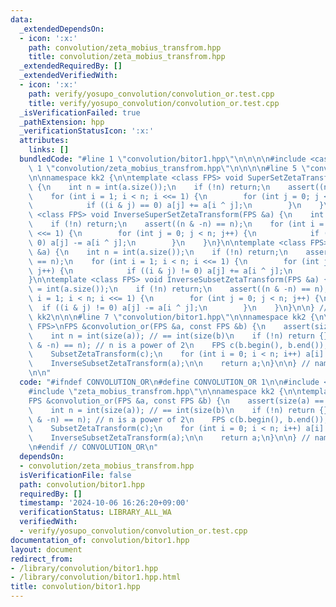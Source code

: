 ```yaml
---
data:
  _extendedDependsOn:
  - icon: ':x:'
    path: convolution/zeta_mobius_transfrom.hpp
    title: convolution/zeta_mobius_transfrom.hpp
  _extendedRequiredBy: []
  _extendedVerifiedWith:
  - icon: ':x:'
    path: verify/yosupo_convolution/convolution_or.test.cpp
    title: verify/yosupo_convolution/convolution_or.test.cpp
  _isVerificationFailed: true
  _pathExtension: hpp
  _verificationStatusIcon: ':x:'
  attributes:
    links: []
  bundledCode: "#line 1 \"convolution/bitor1.hpp\"\n\n\n\n#include <cassert>\n\n#line\
    \ 1 \"convolution/zeta_mobius_transfrom.hpp\"\n\n\n\n#line 5 \"convolution/zeta_mobius_transfrom.hpp\"\
    \n\nnamespace kk2 {\n\ntemplate <class FPS> void SuperSetZetaTransform(FPS &a)\
    \ {\n    int n = int(a.size());\n    if (!n) return;\n    assert((n & -n) == n);\n\
    \    for (int i = 1; i < n; i <<= 1) {\n        for (int j = 0; j < n; j++) {\n\
    \            if ((i & j) == 0) a[j] += a[i ^ j];\n        }\n    }\n}\n\ntemplate\
    \ <class FPS> void InverseSuperSetZetaTransform(FPS &a) {\n    int n = int(a.size());\n\
    \    if (!n) return;\n    assert((n & -n) == n);\n    for (int i = 1; i < n; i\
    \ <<= 1) {\n        for (int j = 0; j < n; j++) {\n            if ((i & j) ==\
    \ 0) a[j] -= a[i ^ j];\n        }\n    }\n}\n\ntemplate <class FPS> void SubsetZetaTransform(FPS\
    \ &a) {\n    int n = int(a.size());\n    if (!n) return;\n    assert((n & -n)\
    \ == n);\n    for (int i = 1; i < n; i <<= 1) {\n        for (int j = 0; j < n;\
    \ j++) {\n            if ((i & j) != 0) a[j] += a[i ^ j];\n        }\n    }\n\
    }\n\ntemplate <class FPS> void InverseSubsetZetaTransform(FPS &a) {\n    int n\
    \ = int(a.size());\n    if (!n) return;\n    assert((n & -n) == n);\n    for (int\
    \ i = 1; i < n; i <<= 1) {\n        for (int j = 0; j < n; j++) {\n          \
    \  if ((i & j) != 0) a[j] -= a[i ^ j];\n        }\n    }\n}\n\n} // namespace\
    \ kk2\n\n\n#line 7 \"convolution/bitor1.hpp\"\n\nnamespace kk2 {\n\ntemplate <class\
    \ FPS>\nFPS &convolution_or(FPS &a, const FPS &b) {\n    assert(size(a) == size(b));\n\
    \    int n = int(size(a)); // == int(size(b)\n    if (!n) return {};\n    assert((n\
    \ & -n) == n); // n is a power of 2\n    FPS c(b.begin(), b.end());\n\n    SubsetZetaTransform(a);\n\
    \    SubsetZetaTransform(c);\n    for (int i = 0; i < n; i++) a[i] *= c[i];\n\
    \    InverseSubsetZetaTransform(a);\n\n    return a;\n}\n\n} // namespace kk2\n\
    \n\n"
  code: "#ifndef CONVOLUTION_OR\n#define CONVOLUTION_OR 1\n\n#include <cassert>\n\n\
    #include \"zeta_mobius_transfrom.hpp\"\n\nnamespace kk2 {\n\ntemplate <class FPS>\n\
    FPS &convolution_or(FPS &a, const FPS &b) {\n    assert(size(a) == size(b));\n\
    \    int n = int(size(a)); // == int(size(b)\n    if (!n) return {};\n    assert((n\
    \ & -n) == n); // n is a power of 2\n    FPS c(b.begin(), b.end());\n\n    SubsetZetaTransform(a);\n\
    \    SubsetZetaTransform(c);\n    for (int i = 0; i < n; i++) a[i] *= c[i];\n\
    \    InverseSubsetZetaTransform(a);\n\n    return a;\n}\n\n} // namespace kk2\n\
    \n#endif // CONVOLUTION_OR\n"
  dependsOn:
  - convolution/zeta_mobius_transfrom.hpp
  isVerificationFile: false
  path: convolution/bitor1.hpp
  requiredBy: []
  timestamp: '2024-10-06 16:26:20+09:00'
  verificationStatus: LIBRARY_ALL_WA
  verifiedWith:
  - verify/yosupo_convolution/convolution_or.test.cpp
documentation_of: convolution/bitor1.hpp
layout: document
redirect_from:
- /library/convolution/bitor1.hpp
- /library/convolution/bitor1.hpp.html
title: convolution/bitor1.hpp
---
```

